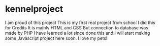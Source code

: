 # kennelproject
I am proud of this project
This is my first real project from school
I did this for Credits
It is mainly HTML and CSS
But connection to database was made by PHP
I have learned a lot since done this and I will start making some Javascript project here soon.
I love my pets!
